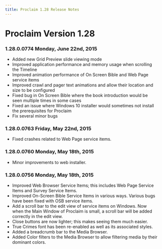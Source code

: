 ```yaml
---
title: Proclaim 1.28 Release Notes
---
```


# Proclaim Version 1.28

### 1.28.0.0774 Monday, June 22nd, 2015
* Added new Grid Preview slide viewing mode
* Improved application performance and memory usage when scrolling the Timeline
* Improved animation performance of On Screen Bible and Web Page service items
* Improved crawl and pager text animations and allow their location and size to be configured
* Fixed bug in On Screen Bible where the book introduction would be seen multiple times in some cases
* Fixed an issue where Windows 10 installer would sometimes not install the prerequisites for Proclaim
* Fix several minor bugs

### 1.28.0.0763 Friday, May 22nd, 2015
* Fixed crashes related to Web Page service items.

### 1.28.0.0760 Monday, May 18th, 2015
 * Minor improvements to web installer.

### 1.28.0.0756 Monday, May 18th, 2015
* Improved Web Browser Service Items; this includes Web Page Service Items and Survey Service Items.
* Improved On-Screen Bible Service Items in various ways. Various bugs have been fixed with OSB service items.
* Add a scroll bar to the edit view of service items on Windows. Now when the Main Window of Proclaim is small, a scroll bar will be added correctly in the edit view.
* Close buttons are now lighter; this makes seeing them much easier.
* True Crimes font has been re-enabled as well as its associated styles.
* Added a breadcrumb bar to the Media Browser.
* Added Color filters to the Media Browser to allow filtering media by their dominant colors.
